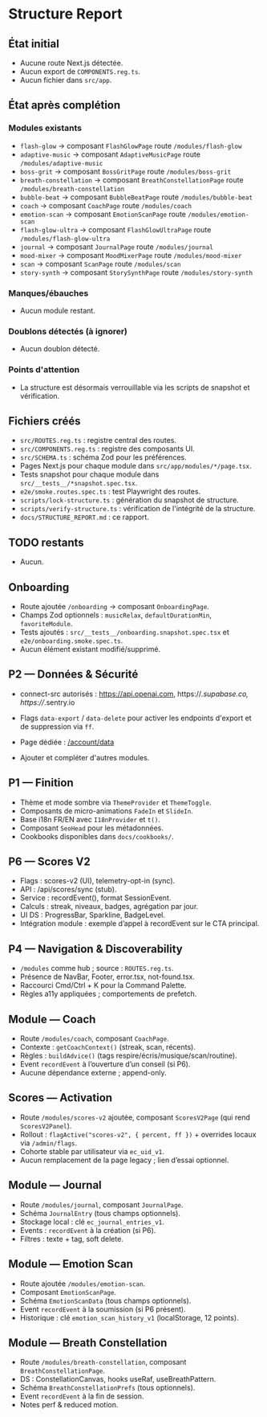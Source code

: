 # Structure Report

## État initial
- Aucune route Next.js détectée.
- Aucun export de `COMPONENTS.reg.ts`.
- Aucun fichier dans `src/app`.

## État après complétion
### Modules existants
- `flash-glow` → composant `FlashGlowPage` route `/modules/flash-glow`
- `adaptive-music` → composant `AdaptiveMusicPage` route `/modules/adaptive-music`
- `boss-grit` → composant `BossGritPage` route `/modules/boss-grit`
- `breath-constellation` → composant `BreathConstellationPage` route `/modules/breath-constellation`
- `bubble-beat` → composant `BubbleBeatPage` route `/modules/bubble-beat`
- `coach` → composant `CoachPage` route `/modules/coach`
- `emotion-scan` → composant `EmotionScanPage` route `/modules/emotion-scan`
- `flash-glow-ultra` → composant `FlashGlowUltraPage` route `/modules/flash-glow-ultra`
- `journal` → composant `JournalPage` route `/modules/journal`
- `mood-mixer` → composant `MoodMixerPage` route `/modules/mood-mixer`
- `scan` → composant `ScanPage` route `/modules/scan`
- `story-synth` → composant `StorySynthPage` route `/modules/story-synth`

### Manques/ébauches
- Aucun module restant.

### Doublons détectés (à ignorer)
- Aucun doublon détecté.

### Points d'attention
- La structure est désormais verrouillable via les scripts de snapshot et vérification.

## Fichiers créés
- `src/ROUTES.reg.ts` : registre central des routes.
- `src/COMPONENTS.reg.ts` : registre des composants UI.
- `src/SCHEMA.ts` : schéma Zod pour les préférences.
- Pages Next.js pour chaque module dans `src/app/modules/*/page.tsx`.
- Tests snapshot pour chaque module dans `src/__tests__/*snapshot.spec.tsx`.
- `e2e/smoke.routes.spec.ts` : test Playwright des routes.
- `scripts/lock-structure.ts` : génération du snapshot de structure.
- `scripts/verify-structure.ts` : vérification de l'intégrité de la structure.
- `docs/STRUCTURE_REPORT.md` : ce rapport.

## TODO restants
- Aucun.

## Onboarding
- Route ajoutée `/onboarding` → composant `OnboardingPage`.
- Champs Zod optionnels : `musicRelax`, `defaultDurationMin`, `favoriteModule`.
- Tests ajoutés : `src/__tests__/onboarding.snapshot.spec.tsx` et `e2e/onboarding.smoke.spec.ts`.
- Aucun élément existant modifié/supprimé.

## P2 — Données & Sécurité
- connect-src autorisés : https://api.openai.com, https://*.supabase.co, https://*.sentry.io
- Flags `data-export` / `data-delete` pour activer les endpoints d'export et de suppression via `ff`.
- Page dédiée : [/account/data](/account/data)

- Ajouter et compléter d'autres modules.

## P1 — Finition
- Thème et mode sombre via `ThemeProvider` et `ThemeToggle`.
- Composants de micro-animations `FadeIn` et `SlideIn`.
- Base i18n FR/EN avec `I18nProvider` et `t()`.
- Composant `SeoHead` pour les métadonnées.
- Cookbooks disponibles dans `docs/cookbooks/`.

## P6 — Scores V2
- Flags : scores-v2 (UI), telemetry-opt-in (sync).
- API : /api/scores/sync (stub).
- Service : recordEvent(), format SessionEvent.
- Calculs : streak, niveaux, badges, agrégation par jour.
- UI DS : ProgressBar, Sparkline, BadgeLevel.
- Intégration module : exemple d’appel à recordEvent sur le CTA principal.

## P4 — Navigation & Discoverability
- `/modules` comme hub ; source : `ROUTES.reg.ts`.
- Présence de NavBar, Footer, error.tsx, not-found.tsx.
- Raccourci Cmd/Ctrl + K pour la Command Palette.
- Règles a11y appliquées ; comportements de prefetch.

## Module — Coach
- Route `/modules/coach`, composant `CoachPage`.
- Contexte : `getCoachContext()` (streak, scan, récents).
- Règles : `buildAdvice()` (tags respire/écris/musique/scan/routine).
- Event `recordEvent` à l’ouverture d’un conseil (si P6).
- Aucune dépendance externe ; append-only.

## Scores — Activation
- Route `/modules/scores-v2` ajoutée, composant `ScoresV2Page` (qui rend `ScoresV2Panel`).
- Rollout : `flagActive("scores-v2", { percent, ff })` + overrides locaux via `/admin/flags`.
- Cohorte stable par utilisateur via `ec_uid_v1`.
- Aucun remplacement de la page legacy ; lien d’essai optionnel.
## Module — Journal
- Route `/modules/journal`, composant `JournalPage`.
- Schéma `JournalEntry` (tous champs optionnels).
- Stockage local : clé `ec_journal_entries_v1`.
- Events : `recordEvent` à la création (si P6).
- Filtres : texte + tag, soft delete.

## Module — Emotion Scan
- Route ajoutée `/modules/emotion-scan`.
- Composant `EmotionScanPage`.
- Schéma `EmotionScanData` (tous champs optionnels).
- Event `recordEvent` à la soumission (si P6 présent).
- Historique : clé `emotion_scan_history_v1` (localStorage, 12 points).

## Module — Breath Constellation
- Route `/modules/breath-constellation`, composant `BreathConstellationPage`.
- DS : ConstellationCanvas, hooks useRaf, useBreathPattern.
- Schéma `BreathConstellationPrefs` (tous optionnels).
- Event `recordEvent` à la fin de session.
- Notes perf & reduced motion.
